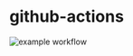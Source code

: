 # github-actions

![example workflow](https://github.com/reywheel/github-actions/actions/workflows/hello-world.yml/badge.svg)
